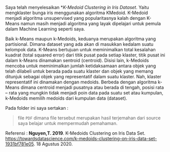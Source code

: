 Saya telah menyelesaikan **K-Medoid Clustering in Iris Dataset*. Yaitu mengklaster bunga iris menggunakan algoritma KMedoid. 
K-Medoid menjadi algoritma unsupervised yang popularitasnya kalah dengan K-Means namun masih menjadi algoritma yang layak dipelajari untuk pemula dalam Machine Learning
seperti saya. 

Baik k-Means maupun k-Medoids, keduanya merupakan algoritma yang partisional. Dimana dataset yang ada akan di masukkan kedalam suatu kelompok data. K-Means bertujuan untuk meminimalkan total kesalahan kuadrat (total squared error) dari titik pusat pada setiap klaster, titik pusat ini dalam k-Means dinamakan sentroid (centroid). 
Disisi lain, k-Medoids mencoba untuk meminimalkan jumlah ketidaksamaan antara objek yang telah dilabeli untuk berada pada suatu klaster dan objek yang memang ditunjuk sebagai objek yang representatif dalam suatu klaster. Nah, klaster representatif ini dinamakan dengan medoids.
Berbeda dengan algoritma k-Means dimana centroid menjadi pusatnya atau berada di tengah, posisi rata – rata yang mungkin tidak menjadi poin data pada suatu set atau kumpulan, k-Medoids memilih medoids dari kumpulan data (dataset).

Pada folder ini saya sertakan :
> file `PDF` dimana file tersebut merupakan hasil terjemahan dari source saya belajar untuk mempermudah pemahaman. 

Referensi :
**Nguyen,T. 2019**. K-Medoids Clustering on Iris Data Set. https://towardsdatascience.com/k-medoids-clustering-on-iris-data-set-1931bf781e05. 18 Agustus 2020.
